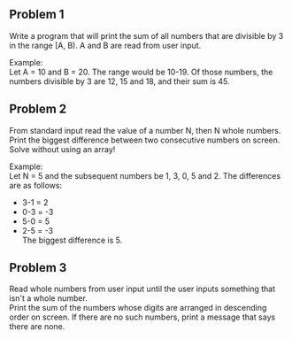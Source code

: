 ## Problem 1
Write a program that will print the sum of all numbers that are divisible by 3
in the range [A, B). A and B are read from user input.

Example: \
Let A = 10 and B = 20. The range would be 10-19. Of those numbers, the numbers divisible
by 3 are 12, 15 and 18, and their sum is 45.
## Problem 2
From standard input read the value of a number N, then N whole numbers. \
Print the biggest difference between two consecutive numbers on screen. \
Solve without using an array!

Example: \
Let N = 5 and the subsequent numbers be 1, 3, 0, 5 and 2. The differences are as follows:
- 3-1 = 2
- 0-3 = -3
- 5-0 = 5
- 2-5 = -3 \
The biggest difference is 5.
## Problem 3
Read whole numbers from user input until the user inputs something that isn't a whole number. \
Print the sum of the numbers whose digits are arranged in descending order on screen.
If there are no such numbers, print a message that says there are none.